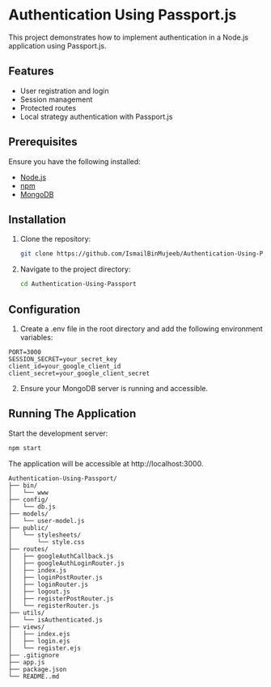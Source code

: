 # Authentication Using Passport.js

This project demonstrates how to implement authentication in a Node.js application using Passport.js.

## Features

- User registration and login
- Session management
- Protected routes
- Local strategy authentication with Passport.js

## Prerequisites

Ensure you have the following installed:

- [Node.js](https://nodejs.org/)
- [npm](https://www.npmjs.com/)
- [MongoDB](https://mongodb.com)

## Installation

1. Clone the repository:

   ```bash
   git clone https://github.com/IsmailBinMujeeb/Authentication-Using-Passport.git

2. Navigate to the project directory:

   ```bash
   cd Authentication-Using-Passport


## Configuration 

1. Create a .env file in the root directory and add the following environment variables:

```env
PORT=3000
SESSION_SECRET=your_secret_key
client_id=your_google_client_id
client_secret=your_google_client_secret
```

2. Ensure your MongoDB server is running and accessible.

## Running The Application 

Start the development server:

```bash
npm start
```

The application will be accessible at http://localhost:3000.

```
Authentication-Using-Passport/
├── bin/
│   └── www
├── config/
│   └── db.js
├── models/
│   └── user-model.js
├── public/
│   └── stylesheets/
│       └── style.css
├── routes/
│   ├── googleAuthCallback.js
│   ├── googleAuthLoginRouter.js
│   ├── index.js
│   ├── loginPostRouter.js
│   ├── loginRouter.js
│   ├── logout.js
│   ├── registerPostRouter.js
│   └── registerRouter.js
├── utils/
│   └── isAuthenticated.js
├── views/
│   ├── index.ejs
│   ├── login.ejs
│   └── register.ejs
├── .gitignore
├── app.js
├── package.json
└── README..md
```